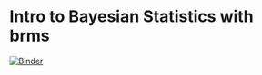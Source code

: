 # Intro to Bayesian Statistics with brms

[![Binder](https://mybinder.org/badge_logo.svg)](https://mybinder.org/v2/gh/julianpistorius/ResBaz2022brms/HEAD?urlpath=%2Frstudio)

